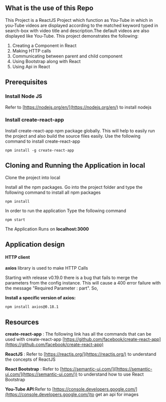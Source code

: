 ## What is the use of this Repo

This Project is a ReactJS Project which function as You-Tube in which in  you-Tube videos are displayed according to the matched keyword typed in search-box with video title and description.The default videos are also displayed like You-Tube.
This project demonstrates the following:

1.  Creating a Component in React
2.  Making HTTP calls
3.  Communicating between parent and child component
4.  Using Bootstrap along with React
5.  Using Api in React

## Prerequisites

### [](https://github.com/aditya-sridhar/simple-reactjs-app#install-node-js)Install Node JS

Refer to  [https://nodejs.org/en/](https://nodejs.org/en/)  to install nodejs

### [](https://github.com/aditya-sridhar/simple-reactjs-app#install-create-react-app)Install create-react-app

Install create-react-app npm package globally. This will help to easily run the project and also build the source files easily. Use the following command to install create-react-app

`npm install -g create-react-app`

## Cloning and Running the Application in local

Clone the project into local

Install all the npm packages. Go into the project folder and type the following command to install all npm packages

`npm install`

In order to run the application Type the following command

`npm start`

The Application Runs on  **localhost:3000**

## Application design
#### HTTP client

**axios**  library is used to make HTTP Calls

Starting with release v0.19.0 there is a bug that fails to merge the parameters from the config instance. This will cause a 400 error failure with the message "Required Parameter : part". So,


**Install a specific version of axios:**

`npm install axios@0.18.1`


## Resources

**create-react-app**  : The following link has all the commands that can be used with create-react-app  [https://github.com/facebook/create-react-app](https://github.com/facebook/create-react-app)

**ReactJS**  : Refer to  [https://reactjs.org/](https://reactjs.org/)  to understand the concepts of ReactJS

**React Bootstrap**  : Refer to  [https://semantic-ui.com/]([https://semantic-ui.com/](https://semantic-ui.com/))  to understand how to use React Bootstrap

**You-Tube API**:Refer to [https://console.developers.google.com/](https://console.developers.google.com/)to get an api for images

